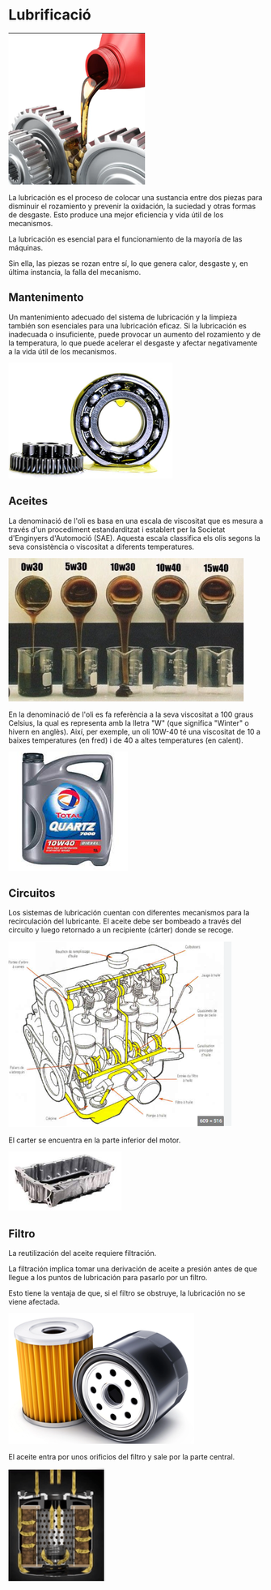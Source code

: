 # Lubrificació

<img src="media/image57.png" id="image57">

La lubricación es el proceso de colocar una sustancia entre dos piezas para disminuir el rozamiento y prevenir la oxidación, la suciedad y otras formas de desgaste. Esto produce una mejor eficiencia y vida útil de los mecanismos.

La lubricación es esencial para el funcionamiento de la mayoría de las máquinas.

Sin ella, las piezas se rozan entre sí, lo que genera calor, desgaste y, en última instancia, la falla del mecanismo.

## Mantenimento

Un mantenimiento adecuado del sistema de lubricación y la limpieza también son esenciales para una lubricación eficaz. Si la lubricación es inadecuada o insuficiente, puede provocar un aumento del rozamiento y de la temperatura, lo que puede acelerar el desgaste y afectar negativamente a la vida útil de los mecanismos.

<img src="media/image58.png" id="image58">

## Aceites

La denominació de l'oli es basa en una escala de viscositat que es mesura a través d'un procediment estandarditzat i establert per la Societat d'Enginyers d'Automoció (SAE). Aquesta escala classifica els olis segons la seva consistència o viscositat a diferents temperatures.

<img src="media/image59.png" id="image59">

En la denominació de l'oli es fa referència a la seva viscositat a 100 graus Celsius, la qual es representa amb la lletra "W" (que significa "Winter" o hivern en anglès). Així, per exemple, un oli 10W-40 té una viscositat de 10 a baixes temperatures (en fred) i de 40 a altes temperatures (en calent).

![](img/2023-12-08-15-42-25.png)

## Circuitos

Los sistemas de lubricación cuentan con diferentes mecanismos para la recirculación del lubricante. El aceite debe ser bombeado a través del circuito y luego retornado a un recipiente (cárter) donde se recoge.

<img src="media/image60.png" id="image60">

El carter se encuentra en la parte inferior del motor.

![](img/2023-12-08-15-41-52.png)

## Filtro

La reutilización del aceite requiere filtración.

La filtración implica tomar una derivación de aceite a presión antes de que llegue a los puntos de lubricación para pasarlo por un filtro.

Esto tiene la ventaja de que, si el filtro se obstruye, la lubricación no se viene afectada.

<img src="media/image61.png" id="image61">

El aceite entra por unos orificios del filtro y sale por la parte central.

![Alt text](image-2.png)